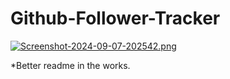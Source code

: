 # Github-Follower-Tracker

[![Screenshot-2024-09-07-202542.png](https://i.postimg.cc/B6z9sVKg/Screenshot-2024-09-07-202542.png)](https://postimg.cc/5Y8kSppY)

*Better readme in the works.
